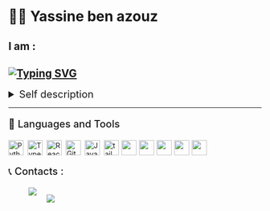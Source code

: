 # 👨‍💻 Yassine ben azouz

## I am :

## [![Typing SVG](https://readme-typing-svg.demolab.com?font=Fira+Code&pause=1000&width=435&lines=A+junior+web+developer;A+junior+mobile+developer;An+IT+student)](https://git.io/typing-svg)

<details>
<summary style="font-size:20px;">Self description </summary>
<br>
I am an IT student who is driven by my thirst for knowledge and deep passion for learning new things about software development. I enjoy diving deep into a technology and challenging myself with projects to force myself to learn new things✨  
</details>

---

<p style="font-size:20px;font-weight:500;"> 🧰 Languages and Tools</p>
<div style="display:flex;gap:5px;">
<img align="left" alt="Python" width="30px"  src="https://cdn.jsdelivr.net/gh/devicons/devicon/icons/python/python-original.svg"/>
<img align="left" alt="TypeScript" width="30px" s src="https://cdn.jsdelivr.net/gh/devicons/devicon/icons/typescript/typescript-plain.svg" />
<img align="left" alt="React" width="30px" src="https://cdn.jsdelivr.net/gh/devicons/devicon/icons/react/react-original.svg" />
<img align="left" alt="Git" width="30px"  src="https://cdn.jsdelivr.net/gh/devicons/devicon/icons/git/git-original.svg" />
<img align="left" alt="Javascript" width="30px"  src="https://cdn.jsdelivr.net/gh/devicons/devicon/icons/javascript/javascript-original.svg" />
<img width="30px" alt="tailwindcss" src="https://cdn.jsdelivr.net/gh/devicons/devicon/icons/tailwindcss/tailwindcss-plain.svg" />
<img width="30px"  src="https://cdn.jsdelivr.net/gh/devicons/devicon/icons/dart/dart-original.svg" />
<img width="30px" src="https://cdn.jsdelivr.net/gh/devicons/devicon/icons/flutter/flutter-original.svg" />
<img width="30px"  src="https://cdn.jsdelivr.net/gh/devicons/devicon/icons/html5/html5-plain.svg" />
<img width="30px"  src="https://cdn.jsdelivr.net/gh/devicons/devicon/icons/css3/css3-plain.svg" />
<img width="30px" src="https://cdn.jsdelivr.net/gh/devicons/devicon/icons/c/c-plain.svg" />
</div>


<p style="font-size:20px;font-weight:500;">📞 Contacts :</p>
<span style="display:flex;">
<a href="mailto:yassinebenazouz123@gmail.com" ><img src="
https://img.shields.io/badge/Gmail-D14836?style=for-the-badge&logo=gmail&logoColor=white" style="margin-left:40px"/></a>
</a>

<a style="margin-left:20px" href="https://www.linkedin.com/in/yassine-benazouz-724782242/"><img src="https://img.shields.io/badge/linkedin-%230077B5.svg?style=for-the-badge&logo=linkedin&logoColor=white" /></a>

</span>

